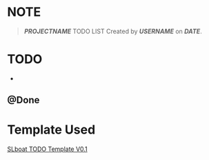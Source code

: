 NOTE
===========
> ___PROJECTNAME___ TODO LIST
> Created by ___USERNAME___ on ___DATE___.

TODO
===========
* 

@Done
------------


Template Used 
=========== 
[SLboat TODO Template V0.1](http://see.sl088.com/id/4e5) 
